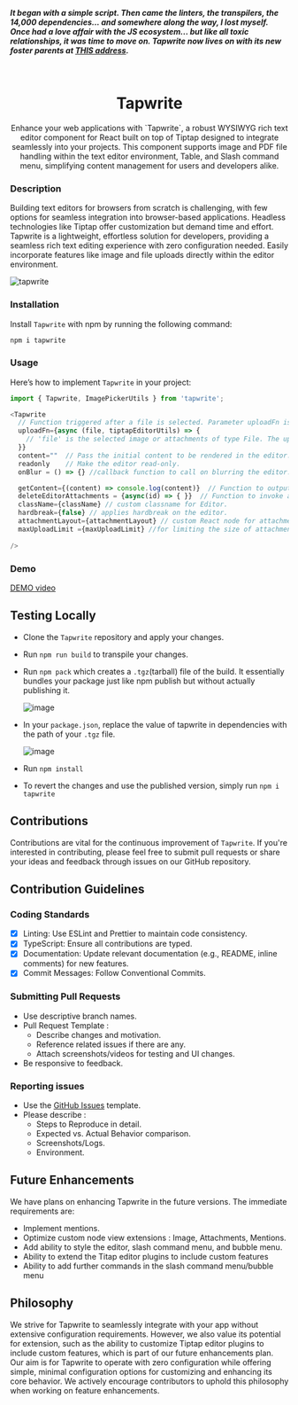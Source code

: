 <p><i><b>It began with a simple script. Then came the linters, the transpilers, the 14,000 dependencies... and somewhere along the way, I lost myself. Once had a love affair with the JS ecosystem... but like all toxic relationships, it was time to move on. Tapwrite now lives on with its new foster parents at <a href="https://github.com/pagevamp/tapwrite" target="_blank">THIS address</a>.</b></i></p>
<br/>
<h1 align="center">Tapwrite</h1>
<p align="center">
</p>
<p align="center">
Enhance your web applications with `Tapwrite`, a robust WYSIWYG rich text editor component for React built on top of Tiptap designed to integrate seamlessly into your projects. This component supports image and PDF file handling within the text editor environment, Table, and Slash command menu, simplifying content management for users and developers alike. 
</p>

### Description
Building text editors for browsers from scratch is challenging, with few options for seamless integration into browser-based applications. Headless technologies like Tiptap offer customization but demand time and effort. Tapwrite is a lightweight, effortless solution for developers, providing a seamless rich text editing experience with zero configuration needed. Easily incorporate features like image and file uploads directly within the editor environment.

![tapwrite](https://github.com/user-attachments/assets/ed15ea43-9485-43df-8639-bb8fa9c555b1)


### Installation

Install `Tapwrite` with npm by running the following command:

```bash
npm i tapwrite
```

### Usage

Here’s how to implement `Tapwrite` in your project:

```javascript
import { Tapwrite, ImagePickerUtils } from 'tapwrite';

<Tapwrite
  // Function triggered after a file is selected. Parameter uploadFn is optional.
  uploadFn={async (file, tiptapEditorUtils) => {
    // 'file' is the selected image or attachments of type File. The uploadFn should return a url for src of the file. 
  }}
  content=""  // Pass the initial content to be rendered in the editor.
  readonly    // Make the editor read-only.
  onBlur = () => {} //callback function to call on blurring the editor.

  getContent={(content) => console.log(content)}  // Function to output the current content of the editor.
  deleteEditorAttachments = {async(id) => { }}  // Function to invoke after deleting attachments/Images from the editor.
  className={className} // custom classname for Editor.
  hardbreak={false} // applies hardbreak on the editor.
  attachmentLayout={attachmentLayout} // custom React node for attachments.
  maxUploadLimit ={maxUploadLimit} //for limiting the size of attachments.
  
/>
```

### Demo

[DEMO video](https://github.com/user-attachments/assets/f1ac68d7-028d-4530-94e8-217f209a6e74)


## Testing Locally

- Clone the `Tapwrite` repository and apply your changes.
- Run `npm run build` to transpile your changes.
- Run `npm pack` which creates a `.tgz`(tarball) file of the build. It essentially bundles your package just like npm publish but without actually publishing it.
  
   ![image](https://github.com/user-attachments/assets/9dcb0063-8867-44d3-85b2-b789d1582a49)
  
- In your `package.json`, replace the value of tapwrite in dependencies with the path of your `.tgz` file.
  
   ![image](https://github.com/user-attachments/assets/e45d483b-6556-42de-a561-84bc15ec86e5)

- Run `npm install`
- To revert the changes and use the published version, simply run `npm i tapwrite`
   



## Contributions

Contributions are vital for the continuous improvement of `Tapwrite`. If you're interested in contributing, please feel free to submit pull requests or share your ideas and feedback through issues on our GitHub repository.


## Contribution Guidelines

### Coding Standards 

- [x] Linting: Use ESLint and Prettier to maintain code consistency.
- [x] TypeScript: Ensure all contributions are typed.
- [x] Documentation: Update relevant documentation (e.g., README, inline comments) for new features.
- [x] Commit Messages: Follow Conventional Commits.

### Submitting Pull Requests 

- Use descriptive branch names.
- Pull Request Template :
    - Describe changes and motivation.
    - Reference related issues if there are any.
    - Attach screenshots/videos for testing and UI changes.
- Be responsive to feedback.

### Reporting issues 

- Use the [GitHub Issues](https://github.com/pagevamp/tapwrite/issues) template.
- Please describe :
     - Steps to Reproduce in detail.
     - Expected vs. Actual Behavior comparison.
     - Screenshots/Logs.
     - Environment.


## Future Enhancements

We have plans on enhancing Tapwrite in the future versions. The immediate requirements are:

- Implement mentions.
- Optimize custom node view extensions : Image, Attachments, Mentions.
- Add ability to style the editor, slash command menu, and bubble menu. 
- Ability to extend the Titap editor plugins to include custom features
- Ability to add further commands in the slash command menu/bubble menu

## Philosophy

We strive for Tapwrite to seamlessly integrate with your app without extensive configuration requirements. However, we also value its potential for extension, such as the ability to customize Tiptap editor plugins to include custom features, which is part of our future enhancements plan. Our aim is for Tapwrite to operate with zero configuration while offering simple, minimal configuration options for customizing and enhancing its core behavior. We actively encourage contributors to uphold this philosophy when working on feature enhancements.
